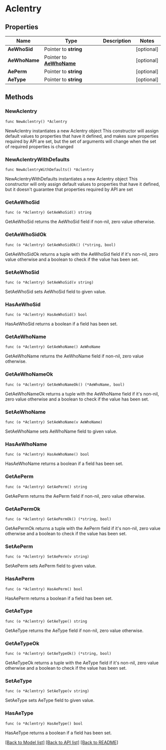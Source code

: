 # Aclentry

## Properties

Name | Type | Description | Notes
------------ | ------------- | ------------- | -------------
**AeWhoSid** | Pointer to **string** |  | [optional] 
**AeWhoName** | Pointer to [**AeWhoName**](AeWhoName.md) |  | [optional] 
**AePerm** | Pointer to **string** |  | [optional] 
**AeType** | Pointer to **string** |  | [optional] 

## Methods

### NewAclentry

`func NewAclentry() *Aclentry`

NewAclentry instantiates a new Aclentry object
This constructor will assign default values to properties that have it defined,
and makes sure properties required by API are set, but the set of arguments
will change when the set of required properties is changed

### NewAclentryWithDefaults

`func NewAclentryWithDefaults() *Aclentry`

NewAclentryWithDefaults instantiates a new Aclentry object
This constructor will only assign default values to properties that have it defined,
but it doesn't guarantee that properties required by API are set

### GetAeWhoSid

`func (o *Aclentry) GetAeWhoSid() string`

GetAeWhoSid returns the AeWhoSid field if non-nil, zero value otherwise.

### GetAeWhoSidOk

`func (o *Aclentry) GetAeWhoSidOk() (*string, bool)`

GetAeWhoSidOk returns a tuple with the AeWhoSid field if it's non-nil, zero value otherwise
and a boolean to check if the value has been set.

### SetAeWhoSid

`func (o *Aclentry) SetAeWhoSid(v string)`

SetAeWhoSid sets AeWhoSid field to given value.

### HasAeWhoSid

`func (o *Aclentry) HasAeWhoSid() bool`

HasAeWhoSid returns a boolean if a field has been set.

### GetAeWhoName

`func (o *Aclentry) GetAeWhoName() AeWhoName`

GetAeWhoName returns the AeWhoName field if non-nil, zero value otherwise.

### GetAeWhoNameOk

`func (o *Aclentry) GetAeWhoNameOk() (*AeWhoName, bool)`

GetAeWhoNameOk returns a tuple with the AeWhoName field if it's non-nil, zero value otherwise
and a boolean to check if the value has been set.

### SetAeWhoName

`func (o *Aclentry) SetAeWhoName(v AeWhoName)`

SetAeWhoName sets AeWhoName field to given value.

### HasAeWhoName

`func (o *Aclentry) HasAeWhoName() bool`

HasAeWhoName returns a boolean if a field has been set.

### GetAePerm

`func (o *Aclentry) GetAePerm() string`

GetAePerm returns the AePerm field if non-nil, zero value otherwise.

### GetAePermOk

`func (o *Aclentry) GetAePermOk() (*string, bool)`

GetAePermOk returns a tuple with the AePerm field if it's non-nil, zero value otherwise
and a boolean to check if the value has been set.

### SetAePerm

`func (o *Aclentry) SetAePerm(v string)`

SetAePerm sets AePerm field to given value.

### HasAePerm

`func (o *Aclentry) HasAePerm() bool`

HasAePerm returns a boolean if a field has been set.

### GetAeType

`func (o *Aclentry) GetAeType() string`

GetAeType returns the AeType field if non-nil, zero value otherwise.

### GetAeTypeOk

`func (o *Aclentry) GetAeTypeOk() (*string, bool)`

GetAeTypeOk returns a tuple with the AeType field if it's non-nil, zero value otherwise
and a boolean to check if the value has been set.

### SetAeType

`func (o *Aclentry) SetAeType(v string)`

SetAeType sets AeType field to given value.

### HasAeType

`func (o *Aclentry) HasAeType() bool`

HasAeType returns a boolean if a field has been set.


[[Back to Model list]](../README.md#documentation-for-models) [[Back to API list]](../README.md#documentation-for-api-endpoints) [[Back to README]](../README.md)


